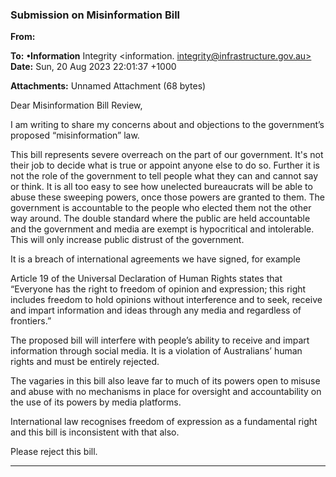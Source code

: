 ### Submission on Misinformation Bill

**From:**

**To:** **•Information** Integrity <information. [integrity@infrastructure.gov.au>](mailto:information._integrity@infrastructure.gov.au)
**Date:** Sun, 20 Aug 2023 22:01:37 +1000

**Attachments:** Unnamed Attachment (68 bytes)

Dear Misinformation Bill Review,

I am writing to share my concerns about and objections to the government’s proposed “misinformation” law.

This bill represents severe overreach on the part of our government. It's not their job to decide what is true or appoint
anyone else to do so. Further it is not the role of the government to tell people what they can and cannot say or think.
It is all too easy to see how unelected bureaucrats will be able to abuse these sweeping powers, once those powers
are granted to them.
The government is accountable to the people who elected them not the other way around.
The double standard where the public are held accountable and the government and media are exempt is hypocritical
and intolerable. This will only increase public distrust of the government.

It is a breach of international agreements we have signed, for example

Article 19 of the Universal Declaration of Human Rights states that “Everyone has the right to freedom of opinion and
expression; this right includes freedom to hold opinions without interference and to seek, receive and impart
information and ideas through any media and regardless of frontiers.”

The proposed bill will interfere with people’s ability to receive and impart information through social media. It is a
violation of Australians’ human rights and must be entirely rejected.

The vagaries in this bill also leave far to much of its powers open to misuse and abuse with no mechanisms in place
for oversight and accountability on the use of its powers by media platforms.

International law recognises freedom of expression as a fundamental right and this bill is inconsistent with that also.

Please reject this bill.


-----

